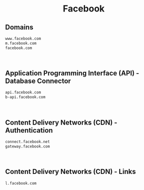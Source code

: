 


<h1 align="center">Facebook</h1>  


## Domains


```html
www.facebook.com
m.facebook.com
facebook.com
```  

<br>

## Application Programming Interface (API) - Database Connector


```html
api.facebook.com
b-api.facebook.com
```  

<br>

## Content Delivery Networks (CDN) - Authentication


```html
connect.facebook.net
gateway.facebook.com
```  

<br>

## Content Delivery Networks (CDN) - Links


```html
l.facebook.com
```  

<br>
